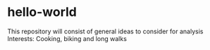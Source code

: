 # hello-world
This repository will consist of general ideas to consider for analysis
Interests: Cooking, biking and long walks 
